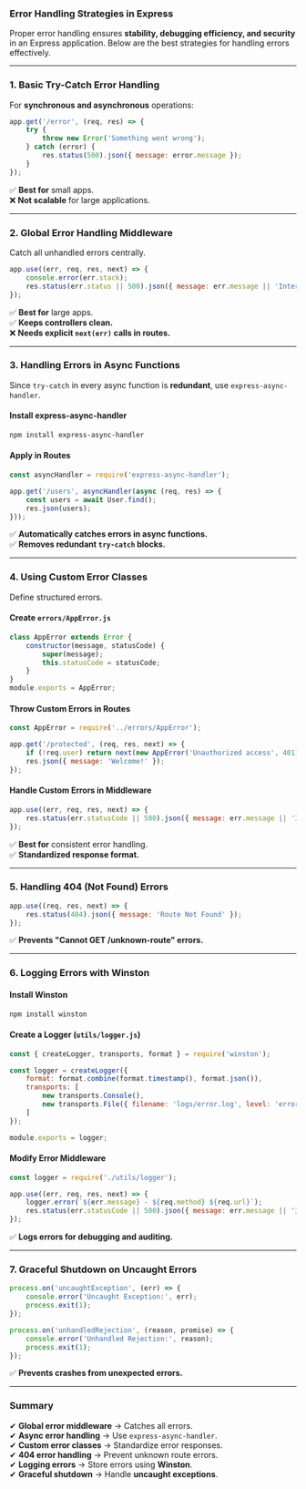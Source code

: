 ### Error Handling Strategies in Express  

Proper error handling ensures **stability, debugging efficiency, and security** in an Express application. Below are the best strategies for handling errors effectively.

---

### 1. **Basic Try-Catch Error Handling**  
For **synchronous and asynchronous** operations:
```js
app.get('/error', (req, res) => {
    try {
        throw new Error('Something went wrong');
    } catch (error) {
        res.status(500).json({ message: error.message });
    }
});
```
✅ **Best for** small apps.  
❌ **Not scalable** for large applications.

---

### 2. **Global Error Handling Middleware**  
Catch all unhandled errors centrally.

```js
app.use((err, req, res, next) => {
    console.error(err.stack);
    res.status(err.status || 500).json({ message: err.message || 'Internal Server Error' });
});
```
✅ **Best for** large apps.  
✅ **Keeps controllers clean.**  
❌ **Needs explicit `next(err)` calls in routes.**

---

### 3. **Handling Errors in Async Functions**
Since `try-catch` in every async function is **redundant**, use `express-async-handler`.

#### **Install express-async-handler**
```sh
npm install express-async-handler
```

#### **Apply in Routes**
```js
const asyncHandler = require('express-async-handler');

app.get('/users', asyncHandler(async (req, res) => {
    const users = await User.find();
    res.json(users);
}));
```
✅ **Automatically catches errors in async functions.**  
✅ **Removes redundant `try-catch` blocks.**  

---

### 4. **Using Custom Error Classes**
Define structured errors.

#### **Create `errors/AppError.js`**
```js
class AppError extends Error {
    constructor(message, statusCode) {
        super(message);
        this.statusCode = statusCode;
    }
}
module.exports = AppError;
```

#### **Throw Custom Errors in Routes**
```js
const AppError = require('../errors/AppError');

app.get('/protected', (req, res, next) => {
    if (!req.user) return next(new AppError('Unauthorized access', 401));
    res.json({ message: 'Welcome!' });
});
```

#### **Handle Custom Errors in Middleware**
```js
app.use((err, req, res, next) => {
    res.status(err.statusCode || 500).json({ message: err.message || 'Internal Server Error' });
});
```
✅ **Best for** consistent error handling.  
✅ **Standardized response format.**  

---

### 5. **Handling 404 (Not Found) Errors**
```js
app.use((req, res, next) => {
    res.status(404).json({ message: 'Route Not Found' });
});
```
✅ **Prevents "Cannot GET /unknown-route" errors.**  

---

### 6. **Logging Errors with Winston**
#### **Install Winston**
```sh
npm install winston
```

#### **Create a Logger (`utils/logger.js`)**
```js
const { createLogger, transports, format } = require('winston');

const logger = createLogger({
    format: format.combine(format.timestamp(), format.json()),
    transports: [
        new transports.Console(),
        new transports.File({ filename: 'logs/error.log', level: 'error' })
    ]
});

module.exports = logger;
```

#### **Modify Error Middleware**
```js
const logger = require('./utils/logger');

app.use((err, req, res, next) => {
    logger.error(`${err.message} - ${req.method} ${req.url}`);
    res.status(err.statusCode || 500).json({ message: err.message || 'Internal Server Error' });
});
```
✅ **Logs errors for debugging and auditing.**  

---

### 7. **Graceful Shutdown on Uncaught Errors**
```js
process.on('uncaughtException', (err) => {
    console.error('Uncaught Exception:', err);
    process.exit(1);
});

process.on('unhandledRejection', (reason, promise) => {
    console.error('Unhandled Rejection:', reason);
    process.exit(1);
});
```
✅ **Prevents crashes from unexpected errors.**  

---

### **Summary**
✔ **Global error middleware** → Catches all errors.  
✔ **Async error handling** → Use `express-async-handler`.  
✔ **Custom error classes** → Standardize error responses.  
✔ **404 error handling** → Prevent unknown route errors.  
✔ **Logging errors** → Store errors using **Winston**.  
✔ **Graceful shutdown** → Handle **uncaught exceptions**.  